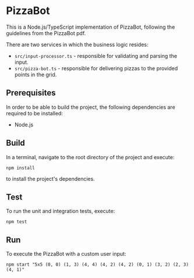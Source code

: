 # PizzaBot

This is a Node.js/TypeScript implementation of PizzaBot, following the guidelines from the PizzaBot pdf.

There are two services in which the business logic resides:

- `src/input-processor.ts` - responsible for validating and parsing the input.
- `src/pizza-bot.ts` - responsible for delivering pizzas to the provided points in the grid.

## Prerequisites

In order to be able to build the project, the following dependencies are required to be installed:

- Node.js

## Build

In a terminal, navigate to the root directory of the project and execute:

```
npm install
```

to install the project's dependencies.

## Test

To run the unit and integration tests, execute:

```
npm test
```

## Run

To execute the PizzaBot with a custom user input:

```
npm start "5x5 (0, 0) (1, 3) (4, 4) (4, 2) (4, 2) (0, 1) (3, 2) (2, 3) (4, 1)"
```